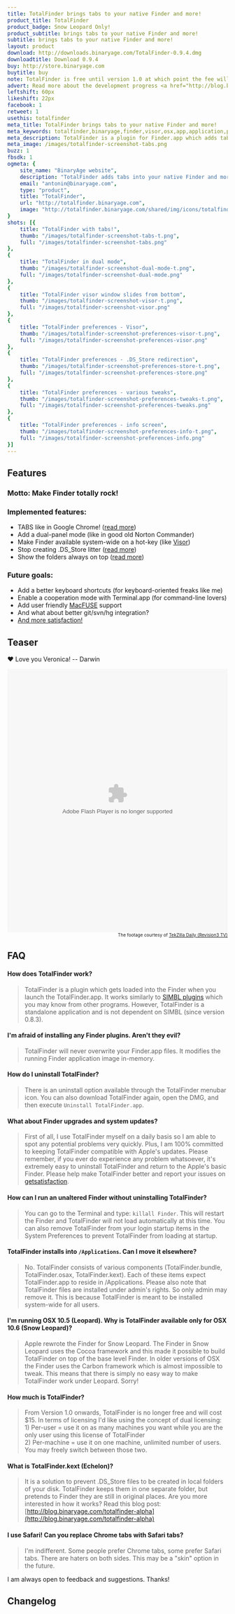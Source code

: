 ```yaml
---
title: TotalFinder brings tabs to your native Finder and more!
product_title: TotalFinder
product_badge: Snow Leopard Only!
product_subtitle: brings tabs to your native Finder and more!
subtitle: brings tabs to your native Finder and more!
layout: product
download: http://downloads.binaryage.com/TotalFinder-0.9.4.dmg
downloadtitle: Download 0.9.4
buy: http://store.binaryage.com
buytitle: buy
note: TotalFinder is free until version 1.0 at which point the fee will be $15.
advert: Read more about the development progress <a href="http://blog.binaryage.com">on the blog ...</a>
leftshift: 60px
likeshift: 22px
facebook: 1
retweet: 1
usethis: totalfinder
meta_title: TotalFinder brings tabs to your native Finder and more!
meta_keywords: totalfinder,binaryage,finder,visor,osx,app,application,productivity,mac,indie,software
meta_description: TotalFinder is a plugin for Finder.app which adds tabs like in Chrome browser, dual panels similar to TotalCommander and more tweaks.
meta_image: /images/totalfinder-screenshot-tabs.png
buzz: 1
fbsdk: 1
ogmeta: {
    site_name: "BinaryAge website",
    description: "TotalFinder adds tabs into your native Finder and more!",
    email: "antonin@binaryage.com",
    type: "product",
    title: "TotalFinder",
    url: "http://totalfinder.binaryage.com",
    image: "http://totalfinder.binaryage.com/shared/img/icons/totalfinder-256.png"
}
shots: [{
    title: "TotalFinder with tabs!",
    thumb: "/images/totalfinder-screenshot-tabs-t.png",
    full: "/images/totalfinder-screenshot-tabs.png"
},
{
    title: "TotalFinder in dual mode",
    thumb: "/images/totalfinder-screenshot-dual-mode-t.png",
    full: "/images/totalfinder-screenshot-dual-mode.png"
},
{
    title: "TotalFinder visor window slides from bottom",
    thumb: "/images/totalfinder-screenshot-visor-t.png",
    full: "/images/totalfinder-screenshot-visor.png"
},
{
    title: "TotalFinder preferences - Visor",
    thumb: "/images/totalfinder-screenshot-preferences-visor-t.png",
    full: "/images/totalfinder-screenshot-preferences-visor.png"
},
{
    title: "TotalFinder preferences - .DS_Store redirection",
    thumb: "/images/totalfinder-screenshot-preferences-store-t.png",
    full: "/images/totalfinder-screenshot-preferences-store.png"
},
{
    title: "TotalFinder preferences - various tweaks",
    thumb: "/images/totalfinder-screenshot-preferences-tweaks-t.png",
    full: "/images/totalfinder-screenshot-preferences-tweaks.png"
},
{
    title: "TotalFinder preferences - info screen",
    thumb: "/images/totalfinder-screenshot-preferences-info-t.png",
    full: "/images/totalfinder-screenshot-preferences-info.png"
}]
---
```


## Features

### Motto: Make Finder totally rock!

### Implemented features:

* TABS like in Google Chrome! ([read more](http://blog.binaryage.com/totalfinder-with-tabs))
* Add a dual-panel mode (like in good old Norton Commander)
* Make Finder available system-wide on a hot-key (like [Visor](http://visor.binaryage.com))
* Stop creating .DS_Store litter ([read more](http://blog.binaryage.com/totalfinder-alpha))
* Show the folders always on top ([read more](http://blog.binaryage.com/i-can-haz-folders-on-top))

### Future goals:

* Add a better keyboard shortcuts (for keyboard-oriented freaks like me)
* Enable a cooperation mode with Terminal.app (for command-line lovers)
* Add user friendly [MacFUSE](http://code.google.com/p/macfuse/) support
* And what about better git/svn/hg integration?
* [And more satisfaction!](http://getsatisfaction.com/binaryage/products/binaryage_totalfinder)

## Teaser

&#x2764; Love you Veronica! -- Darwin

<embed class="rev3PlayerEmbed" type="application/x-shockwave-flash" src="http://revision3.com/player-v4346" allowFullScreen="true" quality="high" allowScriptAccess="always" width="100%" height="600"/>
<div style="font-size: 10px; text-align: right; position: line-height: 10px;">The footage courtesy of <a href="http://revision3.com/tzdaily/2010-02-16totalfinder">TekZilla Daily (Revision3 TV)</a></div>

## FAQ

#### How does TotalFinder work?
> TotalFinder is a plugin which gets loaded into the Finder when you launch the TotalFinder.app. It works similarly to [SIMBL plugins](http://www.culater.net/software/SIMBL/SIMBL.php) which you may know from other programs. However, TotalFinder is a standalone application and is not dependent on SIMBL (since version 0.8.3).

#### I'm afraid of installing any Finder plugins. Aren't they evil?
> TotalFinder will never overwrite your Finder.app files. It modifies the running Finder application image in-memory.

#### How do I uninstall TotalFinder?
> There is an uninstall option available through the TotalFinder menubar icon. You can also download TotalFinder again, open the DMG, and then execute `Uninstall TotalFinder.app`.

#### What about Finder upgrades and system updates?
> First of all, I use TotalFinder myself on a daily basis so I am able to spot any potential problems very quickly. Plus, I am 100% committed to keeping TotalFinder compatible with Apple's updates.
Please remember, if you ever do experience any problem whatsoever, it's extremely easy to uninstall TotalFinder and return to the Apple's basic Finder. Please help make TotalFinder better and report your issues on [getsatisfaction](http://getsatisfaction.com/binaryage).

#### How can I run an unaltered Finder without uninstalling TotalFinder?
> You can go to the Terminal and type: `killall Finder`. This will restart the Finder and TotalFinder will not load automatically at this time. You can also remove TotalFinder from your login startup items in the System Preferences to prevent TotalFinder from loading at startup.

#### TotalFinder installs into `/Applications`. Can I move it elsewhere?
> No. 
TotalFinder consists of various components (TotalFinder.bundle, TotalFinder.osax, TotalFinder.kext). Each of these items expect TotalFinder.app to reside in /Applications. 
Please also note that TotalFinder files are installed under admin's rights. So only admin may remove it. This is because TotalFinder is meant to be installed system-wide for all users.

#### I'm running OSX 10.5 (Leopard). Why is TotalFinder available only for OSX 10.6 (Snow Leopard)?
> Apple rewrote the Finder for Snow Leopard. The Finder in Snow Leopard uses the Cocoa framework and this made it possible to build TotalFinder on top of the base level Finder. In older versions of OSX the Finder uses the Carbon framework which is almost impossible to tweak. This means that there is simply no easy way to make TotalFinder work under Leopard. Sorry!

#### How much is TotalFinder?
> From Version 1.0 onwards, TotalFinder is no longer free and will cost $15. In terms of licensing I'd like using the concept of dual licensing:
> <br>1) Per-user = use it on as many machines you want while you are the only user using this license of TotalFinder
> <br>2) Per-machine = use it on one machine, unlimited number of users. You may freely switch between those two.

#### What is TotalFinder.kext (Echelon)?
> It is a solution to prevent .DS_Store files to be created in local folders of your disk. TotalFinder keeps them in one separate folder, but pretends to Finder they are still in original places. Are you more interested in how it works? Read this blog post: [http://blog.binaryage.com/totalfinder-alpha](http://blog.binaryage.com/totalfinder-alpha)

#### I use Safari! Can you replace Chrome tabs with Safari tabs?
> I'm indifferent. Some people prefer Chrome tabs, some prefer Safari tabs. There are haters on both sides. This may be a "skin" option in the future.

I am always open to feedback and suggestions. Thanks!

## Changelog

<div class="changelogx">&nbsp;</div>

<script type="text/javascript" charset="utf-8">
    $(function() {
        $('.changelogx').load('changelog.html #page');
    });
</script>